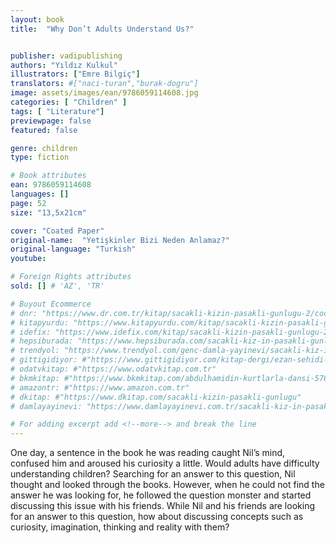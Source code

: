 ```yaml
---
layout: book
title:  "Why Don’t Adults Understand Us?"


publisher: vadipublishing
authors: "Yıldız Kulkul"
illustrators: ["Emre Bilgiç"]
translators: #["naci-turan","burak-dogru"]
image: assets/images/ean/9786059114608.jpg
categories: [ "Children" ]
tags: [ "Literature"]
previewpage: false
featured: false

genre: children
type: fiction

# Book attributes
ean: 9786059114608
languages: []
page: 52
size: "13,5x21cm"

cover: "Coated Paper"
original-name:  "Yetişkinler Bizi Neden Anlamaz?"
original-language: "Turkish"
youtube:

# Foreign Rights attributes
sold: [] # 'AZ', 'TR'

# Buyout Ecommerce
# dnr: "https://www.dr.com.tr/kitap/sacakli-kizin-pasakli-gunlugu-2/cocuk-ve-genclik/genclik-10-yas/roman-oyku/urunno=0001893059001"
# kitapyurdu: "https://www.kitapyurdu.com/kitap/sacakli-kizin-pasakli-gunlugu-2-/560122.html&filter_name=Sa%C3%A7akl%C4%B1+K%C4%B1z%27%C4%B1n+Pasakl%C4%B1+G%C3%BCnl%C3%BC%C4%9F%C3%BC+2"
# idefix: "https://www.idefix.com/kitap/sacakli-kizin-pasakli-gunlugu-2/cocuk-ve-genclik/genclik-10-yas/roman-oyku/urunno=0001893059001"
# hepsiburada: "https://www.hepsiburada.com/sacakli-kiz-in-pasakli-gunlugu-2-damla-yayinevi-p-HBV000012ER86"
# trendyol: "https://www.trendyol.com/genc-damla-yayinevi/sacakli-kiz-in-pasakli-gunlugu-2-p-54825777"
# gittigidiyor: #"https://www.gittigidiyor.com/kitap-dergi/ezan-sehidi-adnan-menderes_pdp_732728793"
# odatvkitap: #"https://www.odatvkitap.com.tr"
# bkmkitap: #"https://www.bkmkitap.com/abdulhamidin-kurtlarla-dansi-578226"
# amazontr: #"https://www.amazon.com.tr"
# dkitap: #"https://www.dkitap.com/sacakli-kizin-pasakli-gunlugu"
# damlayayinevi: "https://www.damlayayinevi.com.tr/sacakli-kiz-in-pasakli-gunlugu-2-bu-iste-bi-terslik-var"

# For adding excerpt add <!--more--> and break the line
---
```

One day, a sentence in the book he was reading caught Nil’s mind, confused him and aroused his curiosity a
little.
Would adults have difficulty understanding children?
Searching for an answer to this question, Nil thought and looked through the books. However, when he could not
find the answer he was looking for, he followed the question monster and started discussing this issue with his
friends.
While Nil and his friends are looking for an answer to this question, how about discussing concepts such as
curiosity, imagination, thinking and reality with them?
<!--more--> 

